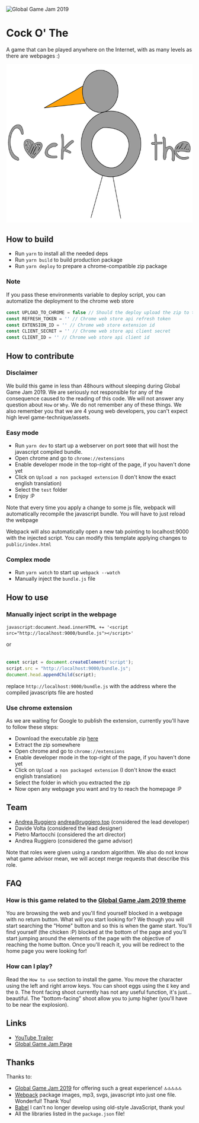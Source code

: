 ![Global Game Jam 2019](http://www.globalgamejam.it/wp-content/uploads/2018/11/ggj18_fb_eventheader_1920x1080px.jpg)

# Cock O' The

A game that can be played anywhere on the Internet, with as many levels as there are webpages :)

![Logo Cock O' The](src/assets/LogoCockOThe.png)


## How to build

* Run `yarn` to install all the needed deps
* Run `yarn build` to build production package
* Run `yarn deploy` to prepare a chrome-compatible zip package

### Note

If you pass these environments variable to deploy script, you can automatize
the deployment to the chrome web store

```js
const UPLOAD_TO_CHROME = false // Should the deploy upload the zip to the chrome web store
const REFRESH_TOKEN = '' // Chrome web store api refresh token
const EXTENSION_ID = '' // Chrome web store extension id
const CLIENT_SECRET = '' // Chrome web store api client secret
const CLIENT_ID = '' // Chrome web store api client id
```

## How to contribute

### Disclaimer

We build this game in less than 48hours without sleeping during Global Game Jam 2019. 
We are seriously not responsible for any of the consequence caused to the reading of this code. 
We will not answer any question about `How` or `Why`. We do not remember any of these things. 
We also remember you that we are 4 young web developers, you can't expect high level game-technique/assets.

### Easy mode

* Run `yarn dev` to start up a webserver on port `9000` that will host the javascript compiled bundle.   
* Open chrome and go to `chrome://extensions`
* Enable developer mode in the top-right of the page, if you haven't done yet
* Click on `Upload a non packaged extension` (I don't know the exact english translation)
* Select the `test` folder
* Enjoy :P

Note that every time you apply a change to some js file, webpack will automatically recompile
the javascript bundle. You will have to just reload the webpage

Webpack will also automatically open a new tab pointing to localhost:9000 with the injected script. 
You can modify this template applying changes to `public/index.html`

### Complex mode

* Run `yarn watch` to start up `webpack --watch`
* Manually inject the `bundle.js` file

## How to use

### Manually inject script in the webpage

```
javascript:document.head.innerHTML += '<script src="http://localhost:9000/bundle.js"></script>'

```

or

```js

const script = document.createElement('script');
script.src = "http://localhost:9000/bundle.js";
document.head.appendChild(script);

```

replace `http://localhost:9000/bundle.js` with the address where the compiled javascripts file are hosted

### Use chrome extension

As we are waiting for Google to publish the extension, currently you'll have to follow these steps: 

* Download the executable zip [here](https://git.shitware.xyz/team10/global-game-jam-2019/game/pipelines)
* Extract the zip somewhere
* Open chrome and go to `chrome://extensions`
* Enable developer mode in the top-right of the page, if you haven't done yet
* Click on `Upload a non packaged extension` (I don't know the exact english translation)
* Select the folder in which you extracted the zip
* Now open any webpage you want and try to reach the homepage :P

## Team

* [Andrea Ruggiero](https://pupax.me) <andrea@ruggiero.top> (considered the lead developer)
* Davide Volta (considered the lead designer)
* Pietro Martocchi (considered the art director)
* Andrea Ruggiero (considered the game advisor)

Note that roles were given using a random algorithm. We also do not know what game advisor mean, we will accept merge requests that 
describe this role.

## FAQ

### How is this game related to the [Global Game Jam 2019 theme](https://globalgamejam.org/news/theme-global-game-jam-2019-%E2%80%A6)

You are browsing the web and you'll find yourself blocked in a webpage with no return button. What will you start looking for? 
We though you will start searching the "Home" button and so this is when the game start. You'll find yourself (the chicken :P)
blocked at the bottom of the page and you'll start jumping around the elements of the page with the objective of reaching the home button.
Once you'll reach it, you will be redirect to the home page you were looking for!

### How can I play? 

Read the `How to use` section to install the game. You move the character using the left and right arrow keys. You can shoot
eggs using the `E` key and the `D`. The front facing shoot currently has not any useful function, it's just... beautiful. 
The "bottom-facing" shoot allow you to jump higher (you'll have to be near the explosion). 

## Links

* [YouTube Trailer](https://www.youtube.com/watch?v=nZcWKU4iqyg&feature=youtu.be)
* [Global Game Jam Page](https://globalgamejam.org/2019/games/cock-o)

## Thanks

Thanks to: 

* [Global Game Jam 2019](https://globalgamejam.org/) for offering such a great experience! 🔝🔝🔝🔝🔝
* [Webpack](https://webpack.js.org/) package images, mp3, svgs, javascript into just one file. Wonderful! Thank You!
* [Babel](https://babeljs.io/) I can't no longer develop using old-style JavaScript, thank you!
* All the libraries listed in the `package.json` file!